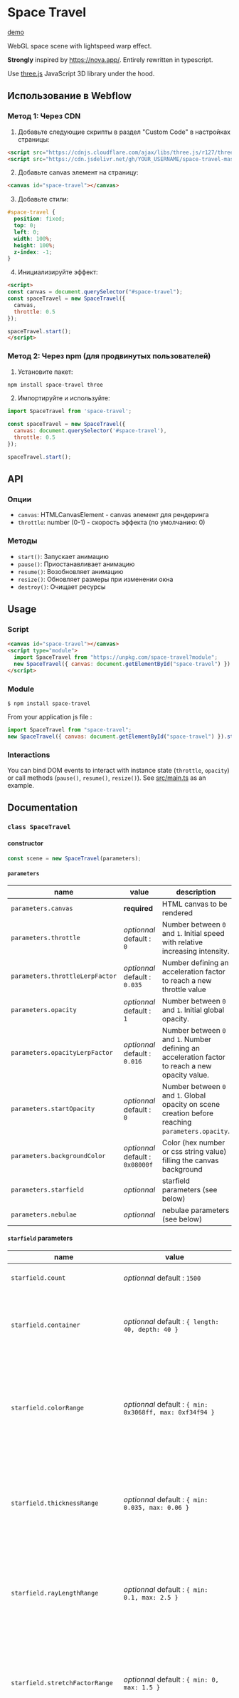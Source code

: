 # Space Travel

[demo](https://webgl-space-travel.requin.pro/)

WebGL space scene with lightspeed warp effect.

**Strongly** inspired by https://nova.app/. Entirely rewritten in typescript.

Use [three.js](https://threejs.org/) JavaScript 3D library under the hood.

## Использование в Webflow

### Метод 1: Через CDN

1. Добавьте следующие скрипты в раздел "Custom Code" в настройках страницы:

```html
<script src="https://cdnjs.cloudflare.com/ajax/libs/three.js/r127/three.min.js"></script>
<script src="https://cdn.jsdelivr.net/gh/YOUR_USERNAME/space-travel-master@main/dist/space-travel.umd.js"></script>
```

2. Добавьте canvas элемент на страницу:

```html
<canvas id="space-travel"></canvas>
```

3. Добавьте стили:

```css
#space-travel {
  position: fixed;
  top: 0;
  left: 0;
  width: 100%;
  height: 100%;
  z-index: -1;
}
```

4. Инициализируйте эффект:

```html
<script>
const canvas = document.querySelector("#space-travel");
const spaceTravel = new SpaceTravel({
  canvas,
  throttle: 0.5
});

spaceTravel.start();
</script>
```

### Метод 2: Через npm (для продвинутых пользователей)

1. Установите пакет:
```bash
npm install space-travel three
```

2. Импортируйте и используйте:
```javascript
import SpaceTravel from 'space-travel';

const spaceTravel = new SpaceTravel({
  canvas: document.querySelector('#space-travel'),
  throttle: 0.5
});

spaceTravel.start();
```

## API

### Опции

- `canvas`: HTMLCanvasElement - canvas элемент для рендеринга
- `throttle`: number (0-1) - скорость эффекта (по умолчанию: 0)

### Методы

- `start()`: Запускает анимацию
- `pause()`: Приостанавливает анимацию
- `resume()`: Возобновляет анимацию
- `resize()`: Обновляет размеры при изменении окна
- `destroy()`: Очищает ресурсы

## Usage

### Script

```html
<canvas id="space-travel"></canvas>
<script type="module">
  import SpaceTravel from "https://unpkg.com/space-travel?module";
  new SpaceTravel({ canvas: document.getElementById("space-travel") }).start();
</script>
```

### Module

```console
$ npm install space-travel
```

From your application js file :

```js
import SpaceTravel from "space-travel";
new SpaceTravel({ canvas: document.getElementById("space-travel") }).start();
```

### Interactions

You can bind DOM events to interact with instance state (`throttle`, `opacity`) or call methods (`pause()`, `resume()`, `resize()`).
See [src/main.ts](https://github.com/frequin/space-travel/blob/master/src/main.ts) as an example.

## Documentation

### `class SpaceTravel`

#### constructor

```js
const scene = new SpaceTravel(parameters);
```

#### `parameters`

| name                            | value                            | description                                                                                        |
| ------------------------------- | -------------------------------- | -------------------------------------------------------------------------------------------------- |
| `parameters.canvas`             | **required**                     | HTML canvas to be rendered                                                                         |
| `parameters.throttle`           | _optionnal_ default : `0`        | Number between `0` and `1`. Initial speed with relative increasing intensity.                      |
| `parameters.throttleLerpFactor` | _optionnal_ default : `0.035`    | Number defining an acceleration factor to reach a new throttle value                               |
| `parameters.opacity`            | _optionnal_ default : `1`        | Number between `0` and `1`. Initial global opacity.                                                |
| `parameters.opacityLerpFactor`  | _optionnal_ default : `0.016`    | Number between `0` and `1`. Number defining an acceleration factor to reach a new opacity value.   |
| `parameters.startOpacity`       | _optionnal_ default : `0`        | Number between `0` and `1`. Global opacity on scene creation before reaching `parameters.opacity`. |
| `parameters.backgroundColor`    | _optionnal_ default : `0x08000f` | Color (hex number or css string value) filling the canvas background                               |
| `parameters.starfield`          | _optionnal_                      | starfield parameters (see below)                                                                   |
| `parameters.nebulae`            | _optionnal_                      | nebulae parameters (see below)                                                                     |

#### `starfield` parameters

| name                            | value                                                                               | description                                                                             |
| ------------------------------- | ----------------------------------------------------------------------------------- | --------------------------------------------------------------------------------------- |
| `starfield.count`               | _optionnal_ default : `1500`                                                        | Number of stars in the scene                                                            |
| `starfield.container`           | _optionnal_ default : `{ length: 40, depth: 40 }`                                   | Object defining length and depth of the box containing the stars                        |
| `starfield.colorRange`          | _optionnal_ default : `{ min: 0x3068ff, max: 0xf34f94 }`                            | Object defining minimum and maximum star random colors (hex number or css string value) |
| `starfield.thicknessRange`      | _optionnal_ default : `{ min: 0.035, max: 0.06 }`                                   | Object defining minimum and maximum star thickness related to `throttle` value          |
| `starfield.rayLengthRange`      | _optionnal_ default : `{ min: 0.1, max: 2.5 }`                                      | Object defining minimum and maximum star ray length related to `throttle` value         |
| `starfield.stretchFactorRange`  | _optionnal_ default : `{ min: 0, max: 1.5 }`                                        | Object defining minimum and maximum star stretch factor related to `throttle` value     |
| `starfield.shakeSpeedFactor`    | _optionnal_ default : `0.001`                                                       | Number defining the camera random offset related to `throttle` value                    |
| `starfield.shakeStrengthFactor` | _optionnal_ default : `0.0035`                                                      | Number defining the intensity of the shaking                                            |
| `starfield.speedRange`          | _optionnal_ default : `{ min: 0.5, max: 60 }`                                       | Object defining minimum and maximum speed of the stars related to `throttle` value      |
| `starfield.particleTextureUrl`  | _optionnal_ default : `"https://webgl-space-travel.requin.pro/particle-sprite.png"` | Url of the particle texture image                                                       |
| `starfield.noiseTextureUrl`     | _optionnal_ default : `"https://webgl-space-travel.requin.pro/noise.jpg"`           | Url of the noise image used to generate the shaking effect                              |

#### `nebulae` parameters

Array of `nebula` parameters (see below)

Default value :

```js
[
  {
    textureUrl: "https://webgl-space-travel.requin.pro/clouds1.jpg",
    colorRange: { min: 0xff0042, max: 0xff0042 },
    opacityRange: { min: 0.05, max: 0.2 },
    speedRange: { min: 0.0025, max: 0.175 },
    repeatOffsetRange: { min: [1, 1], max: [0.33, 1] },
    fallOffDistance: -8,
    rotationSpeedRange: { min: 1, max: 30 }
  },
  {
    textureUrl: "https://webgl-space-travel.requin.pro/noise3.jpg",
    colorRange: { min: 0x2659fd, max: 0x2659fd },
    opacityRange: { min: 0.05, max: 0.25 },
    speedRange: { min: 0.003, max: 0.075 },
    repeatOffsetRange: { min: [0.5, 1], max: [0.25, 1] },
    fallOffDistance: -6,
    rotationSpeedRange: { min: 0.5, max: 25 }
  },
  {
    textureUrl: "https://webgl-space-travel.requin.pro/noise3.jpg",
    colorRange: { min: 0x8500ef, max: 0x8500ef },
    opacityRange: { min: 0.02, max: 0.25 },
    speedRange: { min: 0.002, max: 0.1125 },
    repeatOffsetRange: { min: [0.75, 1], max: [0.35, 1] },
    fallOffDistance: -6,
    rotationSpeedRange: { min: 1.09, max: 31 }
  }
];
```

#### `nebula` parameters

| name                        | value                                                                    | description                                                                                       |
| --------------------------- | ------------------------------------------------------------------------ | ------------------------------------------------------------------------------------------------- |
| `nebula.coneModelUrl`       | _optionnal_ default : `"https://webgl-space-travel.requin.pro/cone.glb"` | Url of the object that defines the shape of the nebula                                            |
| `nebula.textureUrl`         | _optionnal_ default : `null`                                             | Texture image url                                                                                 |
| `nebula.colorRange`         | _optionnal_ default : `{ min: 0xff0000, max: 0x0000ff }`                 | Object defining minimum and maximum nebula color related to `throttle` value                      |
| `nebula.opacityRange`       | _optionnal_ default : `{ min: 0.5, max: 1 }`                             | Object defining minimum and maximum nebula opacity related to `throttle` value                    |
| `nebula.repeatOffsetRange`  | _optionnal_ default : `{ min: [1, 1], max: [0.15, 1] }`                  | Object defining minimum and maximum texture offset related to `throttle` value                    |
| `nebula.fallOffDistance`    | _optionnal_ default : `-8`                                               | Number defining a maximum visibility depth distance for the texture                               |
| `nebula.speedRange`         | _optionnal_ default : `{ min: 0.0025, max: 0.525 }`                      | Object defining minimum and maximum texture speed depth scrolling related to `throttle` value     |
| `nebula.rotationSpeedRange` | _optionnal_ default : `{ min: 1, max: 45 }`                              | Object defining minimum and maximum texture rotation speed (in deg/s) related to `throttle` value |

#### properties

- `throttle`

Get or set a new `throttle` target value.

```js
scene.throttle = Math.min(1, scene.throttle + 0.1);
```

- `opacity`

Get or set a new `opacity` target value.

```js
scene.opacity = 0.5;
```

#### methods

- `start()`

Puts the scene into action.

```js
scene.start();
```

- `resume()`

Alias of `start()` method.

```js
scene.resume();
```

- `pause()`

Freeze the scene.

```js
scene.pause();
```

- `resize()`

Automatically resize the scene to fit the canvas current size.

```js
scene.resize();
```
